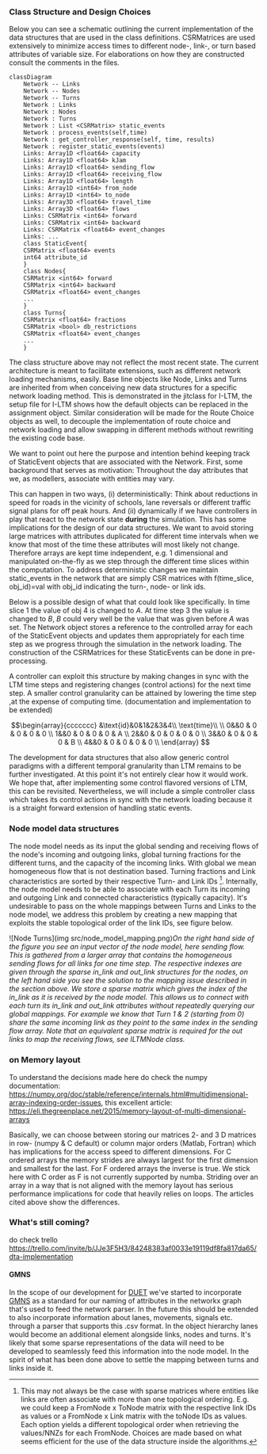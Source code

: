 ### Class Structure and Design Choices
Below you can see a schematic outlining the current implementation of the data structures that are used in the class 
definitions. CSRMatrices are used extensively to minimize access times to different node-, link-, or turn based 
attributes of variable size. For elaborations on how they are constructed consult the comments in the files.
```mermaid
classDiagram
    Network -- Links
    Network -- Nodes
    Network -- Turns
    Network : Links
    Network : Nodes
    Network : Turns
    Network : List <CSRMatrix> static_events
    Network : process_events(self,time)
    Network : get_controller_response(self, time, results)
    Network : register_static_events(events)
    Links: Array1D <float64> capacity
    Links: Array1D <float64> kJam
    Links: Array1D <float64> sending_flow
    Links: Array1D <float64> receiving_flow
    Links: Array1D <float64> length
    Links: Array1D <int64> from_node
    Links: Array1D <int64> to_node
    Links: Array3D <float64> travel_time
    Links: Array3D <float64> flows
    Links: CSRMatrix <int64> forward
    Links: CSRMatrix <int64> backward
    Links: CSRMatrix <float64> event_changes
    Links: ...
    class StaticEvent{
    CSRMatrix <float64> events
    int64 attribute_id
    }
    class Nodes{
    CSRMatrix <int64> forward
    CSRMatrix <int64> backward
    CSRMatrix <float64> event_changes
    ...
    }
    class Turns{
    CSRMatrix <float64> fractions
    CSRMatrix <bool> db_restrictions
    CSRMatrix <float64> event_changes
    ...
    }
```
The class structure above may not reflect the most recent state. The current architecture is meant to facilitate 
extensions, such as different network loading mechanisms, easily. Base line objects like Node, Links and Turns are
inherited from when conceiving new data structures for a specific network loading method. This is demonstrated in the jitclass
 for I-LTM, the setup file for I-LTM shows how the default objects can be replaced in the assignment object.
 Similar consideration will be made for the Route Choice objects as well, to decouple the implementation of route choice
  and network loading and allow swapping in different methods without rewriting the existing code base.
 

We want to point out here the purpose and intention behind keeping track of StaticEvent objects 
that are associated with the Network. 
First, some background that serves as motivation: Throughout the day attributes that we, as modellers, associate with entities may vary. 

This can happen in two ways, (i) deterministically: Think about reductions in speed for roads in the vicinity of 
schools, lane reversals or different traffic signal plans for off peak hours. And (ii) dynamically if we have 
controllers in play that react to the network state __during__ the simulation.
This has some implications for the design of our data structures. We want to avoid storing large matrices with
attributes duplicated for different time intervals when we know that most of the time these attributes will most likely 
not change.
Therefore arrays are kept time independent, e.g. 1 dimensional and manipulated 
on-the-fly as we step through the different time slices within the computation. 
To address deterministic changes we maintain static_events in the network that are simply CSR matrices with 
f(time_slice, obj_id)=val with obj_id indicating the turn-, node- or link ids. 

Below is a possible design of what that could look like specifically. In time slice 1 the value of obj 4 is changed to $`A`$.
At time step 3 the value is changed to $`B`$, $`B`$ could very well be the value that was given before $`A`$ was set. 
The Network object stores a reference to the controlled array for each of the StaticEvent objects and updates them appropriately for each time step as we progress through the simulation in the
network loading.
The construction of the CSRMatrices for these StaticEvents can be done in pre-processing.

A controller can exploit this structure by making changes in sync with the LTM time steps and registering changes 
(control actions) for the next time step. A smaller control granularity can be attained by lowering the time step
,at the expense of computing time. (documentation and implementation to be extended)

```math
\begin{array}{ccccccc}
&\text{id}&0&1&2&3&4\\
\text{time}\\
\\
  0&&0 & 0 & 0 & 0 & 0  \\
  1&&0 & 0 & 0 & 0 & A  \\
  2&&0 & 0 & 0 & 0 & 0  \\
  3&&0 & 0 & 0 & 0 & B  \\
  4&&0 & 0 & 0 & 0 & 0  \\
\end{array}  
```
The development for data structures that also allow generic control paradigms with a different
temporal granularity than LTM remains to be further investigated.
At this point it's not entirely clear how it would work. We hope that, after implementing some control flavored
versions of LTM, this can be revisited. 
Nevertheless, we will include a simple controller class which takes its control actions in sync with the
network loading because it is a straight forward extension of handling static events.
### Node model data structures
The node model needs as its input the global sending and receiving flows of the node's incoming and outgoing links,
 global turning fractions for the different turns, and the capacity of the incoming links. With global we mean 
 homogeneous flow that is not destination based. Turning fractions and Link characteristics are sorted by their 
 respective Turn- and Link IDs [^1]. Internally, the node model needs to be able to associate with each Turn its incoming 
 and outgoing Link and connected characteristics (typically capacity). It's undesirable to pass on the whole mappings between
 Turns and Links to the node model, we address this problem by creating a new mapping that exploits the stable 
 topological order of the link IDs, see figure below.
  
 
 ![Node Turns](img src/node_model_mapping.png)*On the right hand side of the figure you see an input vector of the 
 node model, here sending flow. This is gathered from a larger array that contains the homogeneous sending flows for all
  links for one time step. The respective indexes are given through the sparse in_link and out_link structures for the 
  nodes, on the left hand side you see the solution to the mapping issue described in the section above. We store a 
  sparse matrix which gives the index of the in_link as it is received by the node model. This allows us to connect 
  with each turn its in_link and out_link attributes without repeatedly querying our global mappings. For example we know 
  that Turn 1 & 2 (starting from 0) share the same incoming link as they point to the same index in the sending flow 
  array. Note that an equivalent sparse matrix is required for the out links to map 
  the receiving flows, see ILTMNode class.*

 
 
 [^1]: This may not always be the case with sparse matrices where entities like links are often associate with more than
 one topological ordering. E.g. we could keep a FromNode x ToNode matrix with the respective link IDs as values or a 
 FromNode x Link matrix with the toNode IDs as values. Each option yields a different topological order when retrieving
 the values/NNZs for each FromNode.
 Choices are made based on what seems efficient for the
 use of the data structure inside the algorithms.
 
 ### on Memory layout
 To understand the decisions made here do check the numpy documentation: 
 https://numpy.org/doc/stable/reference/internals.html#multidimensional-array-indexing-order-issues,
 this excellent article: https://eli.thegreenplace.net/2015/memory-layout-of-multi-dimensional-arrays
 
 Basically, we can choose between storing our matrices 2- and 3 D matrices in row- (numpy & C default) or column
 major orders (Matlab, Fortran) which has implications for the access speed to different dimensions.
 For C ordered arrays the memory strides are always largest for the first dimension and smallest for the last.
 For F ordered arrays the inverse is true. 
 We stick here with C order as F is not currently supported by numba.
 Striding over an array in a way that is not aligned with the memory layout has serious performance implications for code that heavily
 relies on loops. The articles cited above show the differences.
 ### What's still coming?
 do check trello 
 https://trello.com/invite/b/JJe3F5H3/84248383af0033e19119df8fa817da65/dta-implementation
 #### GMNS

In the scope of our development for [DUET](https://www.digitalurbantwins.com/) we've started to incorporate [GMNS](https://github.com/zephyr-data-specs/GMNS/tree/master/Specification) as a
standard for our naming of attributes in the networkx graph that's used to feed the network parser.
In the future this should be extended to also incorporate information about lanes, movements, signals etc. through a 
parser that supports this .csv format. In the object hierarchy lanes would become an additional element alongside 
links, nodes and turns. It's likely that some sparse representations of the data will need to be developed to seamlessly
feed this information into the node model. In the spirit of what has been done above to settle the mapping
between turns and links inside it.

 